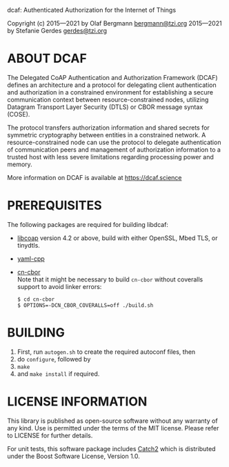 dcaf: Authenticated Authorization for the Internet of Things

Copyright (c) 2015—2021 by Olaf Bergmann <bergmann@tzi.org>
              2015—2021 by Stefanie Gerdes <gerdes@tzi.org>

ABOUT DCAF
==========

The Delegated CoAP Authentication and Authorization Framework (DCAF)
defines an architecture and a protocol for delegating client
authentication and authorization in a constrained environment for
establishing a secure communication context between
resource-constrained nodes, utilizing Datagram Transport Layer
Security (DTLS) or CBOR message syntax (COSE). 

The protocol transfers authorization information and shared secrets
for symmetric cryptography between entities in a constrained
network. A resource-constrained node can use the protocol to delegate
authentication of communication peers and management of authorization
information to a trusted host with less severe limitations regarding
processing power and memory.

More information on DCAF is available at
https://dcaf.science

PREREQUISITES
=============

The following packages are required for building libdcaf:

* [libcoap](https://libcoap.net) version 4.2 or above, build with
  either OpenSSL, Mbed TLS, or tinydtls.
* [yaml-cpp](https://github.com/jbeder/yaml-cpp)
* [cn-cbor](https://github.com/jimsch/cn-cbor)  
  Note that it might be necessary to build `cn-cbor` without coveralls
  support to avoid linker errors:

  ```shell
  $ cd cn-cbor
  $ OPTIONS=-DCN_CBOR_COVERALLS=off ./build.sh
  ```

BUILDING
========

1. First, run `autogen.sh` to create the required autoconf files, then
2. do `configure`, followed by
3. `make`
4. and `make install` if required.

LICENSE INFORMATION
===================

This library is published as open-source software without any warranty
of any kind. Use is permitted under the terms of the MIT license.
Please refer to LICENSE for further details.

For unit tests, this software package includes
[Catch2](https://github.com/catchorg/Catch2) which is distributed
under the Boost Software License, Version 1.0.

